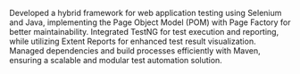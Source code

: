 Developed a hybrid framework for web application testing using Selenium and Java, implementing the Page Object Model (POM) with Page Factory for better maintainability. Integrated TestNG for test execution and reporting, while utilizing Extent Reports for enhanced test result visualization. Managed dependencies and build processes efficiently with Maven, ensuring a scalable and modular test automation solution.

